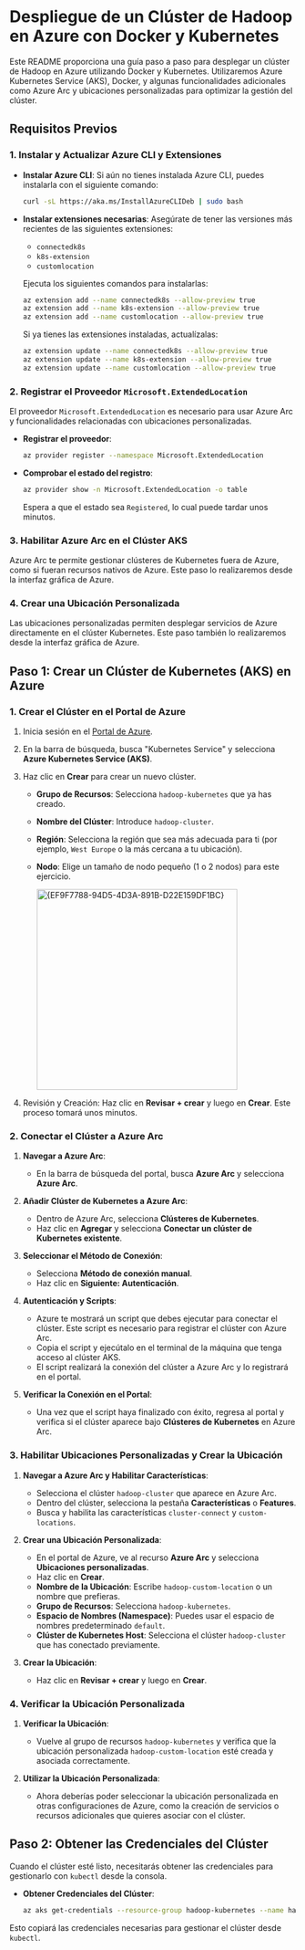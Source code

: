 # Despliegue de un Clúster de Hadoop en Azure con Docker y Kubernetes

Este README proporciona una guía paso a paso para desplegar un clúster de Hadoop en Azure utilizando Docker y Kubernetes. Utilizaremos Azure Kubernetes Service (AKS), Docker, y algunas funcionalidades adicionales como Azure Arc y ubicaciones personalizadas para optimizar la gestión del clúster.

## Requisitos Previos

### 1. Instalar y Actualizar Azure CLI y Extensiones

- **Instalar Azure CLI**: Si aún no tienes instalada Azure CLI, puedes instalarla con el siguiente comando:
  ```bash
  curl -sL https://aka.ms/InstallAzureCLIDeb | sudo bash
  ```

- **Instalar extensiones necesarias**: Asegúrate de tener las versiones más recientes de las siguientes extensiones:
  - `connectedk8s`
  - `k8s-extension`
  - `customlocation`

  Ejecuta los siguientes comandos para instalarlas:
  ```bash
  az extension add --name connectedk8s --allow-preview true
  az extension add --name k8s-extension --allow-preview true
  az extension add --name customlocation --allow-preview true
  ```

  Si ya tienes las extensiones instaladas, actualízalas:
  ```bash
  az extension update --name connectedk8s --allow-preview true
  az extension update --name k8s-extension --allow-preview true
  az extension update --name customlocation --allow-preview true
  ```

### 2. Registrar el Proveedor `Microsoft.ExtendedLocation`

El proveedor `Microsoft.ExtendedLocation` es necesario para usar Azure Arc y funcionalidades relacionadas con ubicaciones personalizadas.

- **Registrar el proveedor**:
  ```bash
  az provider register --namespace Microsoft.ExtendedLocation
  ```

- **Comprobar el estado del registro**:
  ```bash
  az provider show -n Microsoft.ExtendedLocation -o table
  ```
  Espera a que el estado sea `Registered`, lo cual puede tardar unos minutos.

### 3. Habilitar Azure Arc en el Clúster AKS

Azure Arc te permite gestionar clústeres de Kubernetes fuera de Azure, como si fueran recursos nativos de Azure. Este paso lo realizaremos desde la interfaz gráfica de Azure.

### 4. Crear una Ubicación Personalizada

Las ubicaciones personalizadas permiten desplegar servicios de Azure directamente en el clúster Kubernetes. Este paso también lo realizaremos desde la interfaz gráfica de Azure.

## Paso 1: Crear un Clúster de Kubernetes (AKS) en Azure

### 1. Crear el Clúster en el Portal de Azure

1. Inicia sesión en el [Portal de Azure](https://portal.azure.com/).
2. En la barra de búsqueda, busca "Kubernetes Service" y selecciona **Azure Kubernetes Service (AKS)**.
3. Haz clic en **Crear** para crear un nuevo clúster.
   - **Grupo de Recursos**: Selecciona `hadoop-kubernetes` que ya has creado.
   - **Nombre del Clúster**: Introduce `hadoop-cluster`.
   - **Región**: Selecciona la región que sea más adecuada para ti (por ejemplo, `West Europe` o la más cercana a tu ubicación).
   - **Nodo**: Elige un tamaño de nodo pequeño (1 o 2 nodos) para este ejercicio.

     <img width="352" alt="{EF9F7788-94D5-4D3A-891B-D22E159DF1BC}" src="https://github.com/user-attachments/assets/3df20b24-3620-4123-b3f1-fedd6dd1e22f">

4. Revisión y Creación: Haz clic en **Revisar + crear** y luego en **Crear**. Este proceso tomará unos minutos.

### 2. Conectar el Clúster a Azure Arc

1. **Navegar a Azure Arc**:
   - En la barra de búsqueda del portal, busca **Azure Arc** y selecciona **Azure Arc**.

2. **Añadir Clúster de Kubernetes a Azure Arc**:
   - Dentro de Azure Arc, selecciona **Clústeres de Kubernetes**.
   - Haz clic en **Agregar** y selecciona **Conectar un clúster de Kubernetes existente**.

3. **Seleccionar el Método de Conexión**:
   - Selecciona **Método de conexión manual**.
   - Haz clic en **Siguiente: Autenticación**.

4. **Autenticación y Scripts**:
   - Azure te mostrará un script que debes ejecutar para conectar el clúster. Este script es necesario para registrar el clúster con Azure Arc.
   - Copia el script y ejecútalo en el terminal de la máquina que tenga acceso al clúster AKS.
   - El script realizará la conexión del clúster a Azure Arc y lo registrará en el portal.

5. **Verificar la Conexión en el Portal**:
   - Una vez que el script haya finalizado con éxito, regresa al portal y verifica si el clúster aparece bajo **Clústeres de Kubernetes** en Azure Arc.

### 3. Habilitar Ubicaciones Personalizadas y Crear la Ubicación

1. **Navegar a Azure Arc y Habilitar Características**:
   - Selecciona el clúster `hadoop-cluster` que aparece en Azure Arc.
   - Dentro del clúster, selecciona la pestaña **Características** o **Features**.
   - Busca y habilita las características `cluster-connect` y `custom-locations`.

2. **Crear una Ubicación Personalizada**:
   - En el portal de Azure, ve al recurso **Azure Arc** y selecciona **Ubicaciones personalizadas**.
   - Haz clic en **Crear**.
   - **Nombre de la Ubicación**: Escribe `hadoop-custom-location` o un nombre que prefieras.
   - **Grupo de Recursos**: Selecciona `hadoop-kubernetes`.
   - **Espacio de Nombres (Namespace)**: Puedes usar el espacio de nombres predeterminado `default`.
   - **Clúster de Kubernetes Host**: Selecciona el clúster `hadoop-cluster` que has conectado previamente.

3. **Crear la Ubicación**:
   - Haz clic en **Revisar + crear** y luego en **Crear**.

### 4. Verificar la Ubicación Personalizada

1. **Verificar la Ubicación**:
   - Vuelve al grupo de recursos `hadoop-kubernetes` y verifica que la ubicación personalizada `hadoop-custom-location` esté creada y asociada correctamente.

2. **Utilizar la Ubicación Personalizada**:
   - Ahora deberías poder seleccionar la ubicación personalizada en otras configuraciones de Azure, como la creación de servicios o recursos adicionales que quieres asociar con el clúster.

## Paso 2: Obtener las Credenciales del Clúster

Cuando el clúster esté listo, necesitarás obtener las credenciales para gestionarlo con `kubectl` desde la consola.

- **Obtener Credenciales del Clúster**:
  ```bash
  az aks get-credentials --resource-group hadoop-kubernetes --name hadoop-cluster
  ```

Esto copiará las credenciales necesarias para gestionar el clúster desde `kubectl`.

